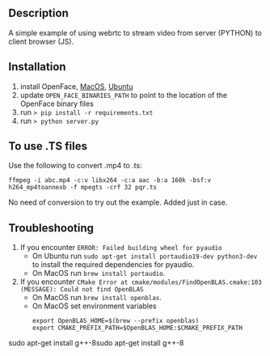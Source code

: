 ## Description
A simple example of using webrtc to stream video from server (PYTHON) to client browser (JS).

## Installation
1. install OpenFace, [MacOS](https://pranav-srivastava.medium.com/openface-2-0-mac-installation-and-pose-detection-257289cbc79b), [Ubuntu](https://github.com/TadasBaltrusaitis/OpenFace/wiki/Unix-Installation)
2. update `OPEN_FACE_BINARIES_PATH` to point to the location of the OpenFace binary files 
2. run `> pip install -r requirements.txt`
3. run `> python server.py`

## To use .TS files
Use the following to convert .mp4 to .ts:

`ffmpeg -i abc.mp4 -c:v libx264 -c:a aac -b:a 160k -bsf:v h264_mp4toannexb -f mpegts -crf 32 pqr.ts`

No need of conversion to try out the example. Added just in case.

## Troubleshooting
1. If you encounter `ERROR: Failed building wheel for pyaudio`
    - On Ubuntu run `sudo apt-get install portaudio19-dev python3-dev` to install the required dependencies for pyaudio.
    - On MacOS run `brew install portaudio`.
2. If you encounter `CMake Error at cmake/modules/FindOpenBLAS.cmake:103 (MESSAGE): Could not find OpenBLAS`
    - On MacOS run `brew install openblas`.
    - On MacOS set environment variables
        ```
        export OpenBLAS_HOME=$(brew --prefix openblas)
        export CMAKE_PREFIX_PATH=$OpenBLAS_HOME:$CMAKE_PREFIX_PATH
        ```
sudo apt-get install g++-8sudo apt-get install g++-8
